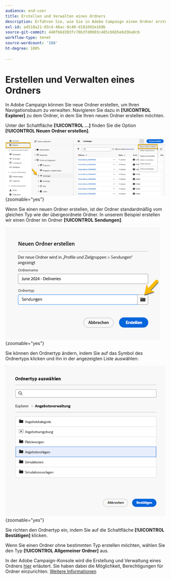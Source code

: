 ```yaml
---
audience: end-user
title: Erstellen und Verwalten eines Ordners
description: Erfahren Sie, wie Sie in Adobe Campaign einen Ordner erstellen und verwalten.
exl-id: a4518a21-03cd-46ac-9c40-d181692e1b9b
source-git-commit: 440fb6d303fc70b3fd0903c485cb6b5e6d3ba0c6
workflow-type: tm+mt
source-wordcount: '168'
ht-degree: 100%

---
```


# Erstellen und Verwalten eines Ordners

In Adobe Campaign können Sie neue Ordner erstellen, um Ihren Navigationsbaum zu verwalten. Navigieren Sie dazu in **[!UICONTROL Explorer]** zu dem Ordner, in dem Sie Ihren neuen Ordner erstellen möchten.

Unter der Schaltfläche **[!UICONTROL …]** finden Sie die Option **[!UICONTROL Neuen Ordner erstellen]**.

![](assets/folder_create.png){zoomable="yes"}

Wenn Sie einen neuen Ordner erstellen, ist der Ordner standardmäßig vom gleichen Typ wie der übergeordnete Ordner.
In unserem Beispiel erstellen wir einen Ordner im Ordner **[!UICONTROL Sendungen]**.

![](assets/folder_new.png){zoomable="yes"}

Sie können den Ordnertyp ändern, indem Sie auf das Symbol des Ordnertyps klicken und ihn in der angezeigten Liste auswählen:

![](assets/folder_type.png){zoomable="yes"}

Sie richten den Ordnertyp ein, indem Sie auf die Schaltfläche **[!UICONTROL Bestätigen]** klicken.

Wenn Sie einen Ordner ohne bestimmten Typ erstellen möchten, wählen Sie den Typ **[!UICONTROL Allgemeiner Ordner]** aus.

In der Adobe Campaign-Konsole wird die Erstellung und Verwaltung eines Ordners [hier](https://experienceleague.adobe.com/de/docs/campaign/campaign-v8/config/configuration/folders-and-views) erläutert. Sie haben dabei die Möglichkeit, Berechtigungen für Ordner einzurichten. [Weitere Informationen](https://experienceleague.adobe.com/de/docs/campaign/campaign-v8/admin/permissions/folder-permissions)
